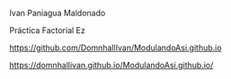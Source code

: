 Ivan Paniagua Maldonado

Práctica Factorial Ez

https://github.com/DomnhallIvan/ModulandoAsi.github.io

https://domnhallivan.github.io/ModulandoAsi.github.io/

